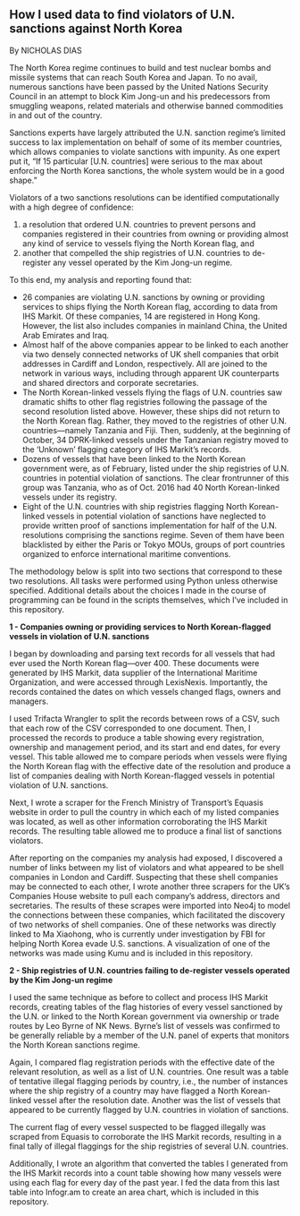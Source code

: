 ## How I used data to find violators of U.N. sanctions against North Korea

By NICHOLAS DIAS

The North Korea regime continues to build and test nuclear bombs and missile systems that can reach South Korea and Japan. To no avail, numerous sanctions have been passed by the United Nations Security Council in an attempt to block Kim Jong-un and his predecessors from smuggling weapons, related materials and otherwise banned commodities in and out of the country.

Sanctions experts have largely attributed the U.N. sanction regime’s limited success to lax implementation on behalf of some of its member countries, which allows companies to violate sanctions with impunity. As one expert put it, “If 15 particular [U.N. countries] were serious to the max about enforcing the North Korea sanctions, the whole system would be in a good shape.”

Violators of a two sanctions resolutions can be identified computationally with a high degree of confidence: 

1. a resolution that ordered U.N. countries to prevent persons and companies registered in their countries from owning or providing almost any kind of service to vessels flying the North Korean flag, and
2. another that compelled the ship registries of U.N. countries to de-register any vessel operated by the Kim Jong-un regime. 

To this end, my analysis and reporting found that:

* 26 companies are violating U.N. sanctions by owning or providing services to ships flying the North Korean flag, according to data from IHS Markit. Of these companies, 14 are registered in Hong Kong. However, the list also includes companies in mainland China, the United Arab Emirates and Iraq.
* Almost half of the above companies appear to be linked to each another via two densely connected networks of UK shell companies that orbit addresses in Cardiff and London, respectively. All are joined to the network in various ways, including through apparent UK counterparts and shared directors and corporate secretaries.
* The North Korean-linked vessels flying the flags of U.N. countries saw dramatic shifts to other flag registries following the passage of the second resolution listed above. However, these ships did not return to the North Korean flag. Rather, they moved to the registries of other U.N. countries—namely Tanzania and Fiji. Then, suddenly, at the beginning of October, 34 DPRK-linked vessels under the Tanzanian registry moved to the ‘Unknown’ flagging category of IHS Markit’s records.
* Dozens of vessels that have been linked to the North Korean government were, as of February, listed under the ship registries of U.N. countries in potential violation of sanctions. The clear frontrunner of this group was Tanzania, who as of Oct. 2016 had 40 North Korean-linked vessels under its registry.
* Eight of the U.N. countries with ship registries flagging North Korean-linked vessels in potential violation of sanctions have neglected to provide written proof of sanctions implementation for half of the U.N. resolutions comprising the sanctions regime. Seven of them have been blacklisted by either the Paris or Tokyo MOUs, groups of port countries organized to enforce international maritime conventions.

The methodology below is split into two sections that correspond to these two resolutions. All tasks were performed using Python unless otherwise specified. Additional details about the choices I made in the course of programming can be found in the scripts themselves, which I’ve included in this repository.

**1 - Companies owning or providing services to North Korean-flagged vessels in violation of U.N. sanctions**

I began by downloading and parsing text records for all vessels that had ever used the North Korean flag—over 400. These documents were generated by IHS Markit, data supplier of the International Maritime Organization, and were accessed through LexisNexis. Importantly, the records contained the dates on which vessels changed flags, owners and managers.

I used Trifacta Wrangler to split the records between rows of a CSV, such that each row of the CSV corresponded to one document. Then, I processed the records to produce a table showing every registration, ownership and management period, and its start and end dates, for every vessel. This table allowed me to compare periods when vessels were flying the North Korean flag with the effective date of the resolution and produce a list of companies dealing with North Korean-flagged vessels in potential violation of U.N. sanctions.

Next, I wrote a scraper for the French Ministry of Transport’s Equasis website in order to pull the country in which each of my listed companies was located, as well as other information corroborating the IHS Markit records. The resulting table allowed me to produce a final list of sanctions violators.

After reporting on the companies my analysis had exposed, I discovered a number of links between my list of violators and what appeared to be shell companies in London and Cardiff. Suspecting that these shell companies may be connected to each other, I wrote another three scrapers for the UK’s Companies House website to pull each company’s address, directors and secretaries. The results of these scrapes were imported into Neo4j to model the connections between these companies, which facilitated the discovery of two networks of shell companies. One of these networks was directly linked to Ma Xiaohong, who is currently under investigation by FBI for helping North Korea evade U.S. sanctions. A visualization of one of the networks was made using Kumu and is included in this repository. 

**2 - Ship registries of U.N. countries failing to de-register vessels operated by the Kim Jong-un regime**

I used the same technique as before to collect and process IHS Markit records, creating tables of the flag histories of every vessel sanctioned by the U.N. or linked to the North Korean government via ownership or trade routes by Leo Byrne of NK News. Byrne’s list of vessels was confirmed to be generally reliable by a member of the U.N. panel of experts that monitors the North Korean sanctions regime.

Again, I compared flag registration periods with the effective date of the relevant resolution, as well as a list of U.N. countries. One result was a table of tentative illegal flagging periods by country, i.e., the number of instances where the ship registry of a country may have flagged a North Korean-linked vessel after the resolution date. Another was the list of vessels that appeared to be currently flagged by U.N. countries in violation of sanctions.

The current flag of every vessel suspected to be flagged illegally was scraped from Equasis to corroborate the IHS Markit records, resulting in a final tally of illegal flaggings for the ship registries of several U.N. countries.

Additionally, I wrote an algorithm that converted the tables I generated from the IHS Markit records into a count table showing how many vessels were using each flag for every day of the past year. I fed the data from this last table into Infogr.am to create an area chart, which is included in this repository. 